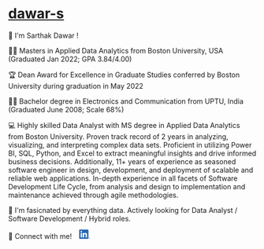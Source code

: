 # [dawar-s](https://github.com/dawar-s)

:wave: I'm Sarthak Dawar !

:man_student: Masters in Applied Data Analytics from Boston University, USA (Graduated Jan 2022; GPA 3.84/4.00)

:trophy: Dean Award for Excellence in Graduate Studies conferred by Boston University during graduation in May 2022

:man_student: Bachelor degree in Electronics and Communication from UPTU, India (Graduated June 2008; Scale 68%)

:computer: Highly skilled Data Analyst with MS degree in Applied Data Analytics from Boston University. Proven track record of 2 years in analyzing, visualizing, and interpreting complex data sets. Proficient in utilizing Power BI, SQL, Python, and Excel to extract meaningful insights and drive informed business decisions. Additionally, 11+ years of experience as seasoned software engineer in design, development, and deployment of scalable and reliable web applications. In-depth experience in all facets of Software Development Life Cycle, from analysis and design to implementation and maintenance achieved through agile methodologies.

:eyes: I'm fasicnated by everything data. Actively looking for Data Analyst / Software Development / Hybrid roles.

:handshake: Connect with me! &ensp; <a href="https://www.linkedin.com/in/sarthakdawar/"><img src="/images/LI-In-Bug.png" alt="Sarthak D. | LinkedIn" width="22px"/></a>
